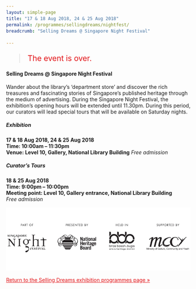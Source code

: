 ```yaml
---
layout: simple-page
title: "17 & 18 Aug 2018, 24 & 25 Aug 2018"
permalink: /programmes/sellingdreams/nightfest/
breadcrumb: "Selling Dreams @ Singapore Night Festival"

---
```


<blockquote style="color: #E21216; font-size: 150%;">The event is over.</blockquote>

#### Selling Dreams @ Singapore Night Festival

Wander about the library’s ‘department store’ and discover the rich treasures and fascinating stories of Singapore’s published heritage through the medium of advertising. During the Singapore Night Festival, the exhibition’s opening hours will be extended until 11.30pm. During this period, our curators will lead special tours that will be available on Saturday nights.

##### Exhibition
__17 & 18 Aug 2018, 24 & 25 Aug 2018__<br>
__Time: 10:00am – 11:30pm__<br>
__Venue: Level 10, Gallery, National Library Building__
_Free admission_

##### Curator’s Tours
__18 & 25 Aug 2018__<br>
__Time: 9:00pm – 10:00pm__<br>
__Meeting point: Level 10, Gallery entrance, National Library Building__<br>
_Free admission_

![A banner with various insitution logos.](/images/event-images/sellingdreamsonsite/SNF_Credit_Line_Black_940x323.jpg)

<a href="/exhibitions/past-exhibitions/sellingdreams/programmes/" style="color:#E21216;">Return to the Selling Dreams exhibition programmes page &#187;</a>
